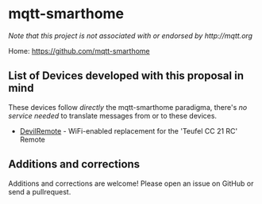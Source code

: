 # mqtt-smarthome

_Note that this project is not associated with or endorsed by http://mqtt.org_

Home: https://github.com/mqtt-smarthome

## List of Devices developed with this proposal in mind

These devices follow _directly_ the mqtt-smarthome paradigma, there's _no service needed_ to translate messages from or to these devices.

* [DevilRemote](https://github.com/dersimn/DevilRemote) - WiFi-enabled replacement for the 'Teufel CC 21 RC' Remote



## Additions and corrections

Additions and corrections are welcome! Please open an issue on GitHub or send a 
pullrequest.
